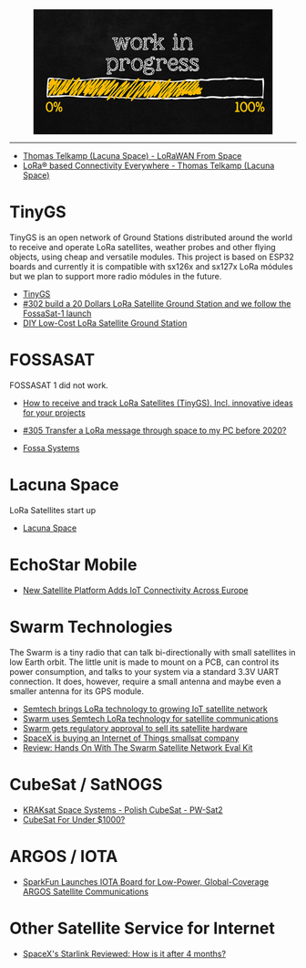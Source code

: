 <!--
Maintainer:   jeffskinnerbox@yahoo.com / www.jeffskinnerbox.me
Version:      0.0.0
-->


<div align="center">
<img src="https://raw.githubusercontent.com/jeffskinnerbox/blog/main/content/images/banners-bkgrds/work-in-progress.jpg" title="These materials require additional work and are not ready for general use." align="center" width=420px height=219px>
</div>


-----




* [Thomas Telkamp (Lacuna Space) - LoRaWAN From Space](https://www.youtube.com/watch?v=vMHejtQEZf4)
* [LoRa® based Connectivity Everywhere - Thomas Telkamp (Lacuna Space)](https://www.youtube.com/watch?v=3769Xc46eUY&t=814s)




# TinyGS
TinyGS is an open network of Ground Stations distributed around the world to receive and operate LoRa satellites, weather probes and other flying objects, using cheap and versatile modules.
This project is based on ESP32 boards and currently it is compatible with sx126x and sx127x LoRa módules but we plan to support more radio módules in the future.

* [TinyGS](https://tinygs.com/)
* [#302 build a 20 Dollars LoRa Satellite Ground Station and we follow the FossaSat-1 launch](https://www.youtube.com/watch?v=5k0aM-PJzo8)
* [DIY Low-Cost LoRa Satellite Ground Station](https://hackaday.com/2022/07/07/diy-low-cost-lora-satellite-ground-station/)

# FOSSASAT
FOSSASAT 1 did not work.

* [How to receive and track LoRa Satellites (TinyGS). Incl. innovative ideas for your projects](https://www.youtube.com/watch?v=ltJQjqm5bKA)
* [#305 Transfer a LoRa message through space to my PC before 2020?](https://www.youtube.com/watch?v=n911zTNIn8E)

* [Fossa Systems](https://fossa.systems/)

# Lacuna Space
LoRa Satellites start up
* [Lacuna Space](https://lacuna.space/)

# EchoStar Mobile
* [New Satellite Platform Adds IoT Connectivity Across Europe](https://www.iotworldtoday.com/2022/07/08/new-satellite-platform-adds-iot-connectivity-across-europe/)

# Swarm Technologies
The Swarm is a tiny radio that can talk bi-directionally with small satellites in low Earth orbit.
The little unit is made to mount on a PCB, can control its power consumption,
and talks to your system via a standard 3.3V UART connection.
It does, however, require a small antenna and maybe even a smaller antenna for its GPS module.

* [Semtech brings LoRa technology to growing IoT satellite network](https://www.rcrwireless.com/20210219/internet-of-things/semtech-brings-lora-technology-to-growing-iot-satellite-network)
* [Swarm uses Semtech LoRa technology for satellite communications](https://www.eenewseurope.com/news/swarm-uses-semtech-lora-technology-satellite-communications)
* [Swarm gets regulatory approval to sell its satellite hardware](https://www.engadget.com/swarm-satellites-us-commercial-approval-195227869.html)
* [SpaceX is buying an Internet of Things smallsat company](https://www.engadget.com/spacex-buys-swarm-technologies-smallsat-company-160023968.html)
* [Review: Hands On With The Swarm Satellite Network Eval Kit](https://hackaday.com/2021/09/07/review-hands-on-with-the-swarm-satellite-network-eval-kit/)

# CubeSat / SatNOGS
* [KRAKsat Space Systems - Polish CubeSat - PW-Sat2](https://alicja.space/)
* [CubeSat For Under $1000?](https://hackaday.com/2021/04/28/cubesat-for-under-1000/)

# ARGOS / IOTA
* [SparkFun Launches IOTA Board for Low-Power, Global-Coverage ARGOS Satellite Communications](https://www.hackster.io/news/sparkfun-launches-iota-board-for-low-power-global-coverage-argos-satellite-communications-5f02b4c9e443)

# Other Satellite Service for Internet
* [SpaceX's Starlink Reviewed: How is it after 4 months?](https://www.youtube.com/watch?v=spD4FLfi2a4)
